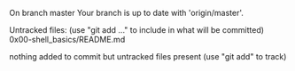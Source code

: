 On branch master
Your branch is up to date with 'origin/master'.

Untracked files:
  (use "git add <file>..." to include in what will be committed)
	0x00-shell_basics/README.md

nothing added to commit but untracked files present (use "git add" to track)
